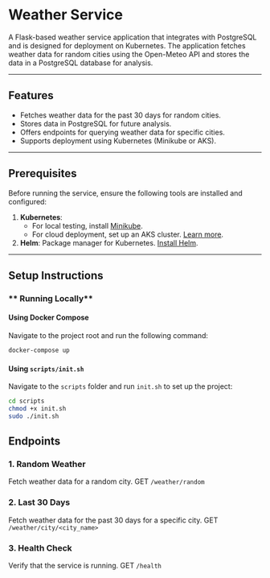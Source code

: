 # Weather Service

A Flask-based weather service application that integrates with PostgreSQL and is designed for deployment on Kubernetes. The application fetches weather data for random cities using the Open-Meteo API and stores the data in a PostgreSQL database for analysis.

---

## Features

- Fetches weather data for the past 30 days for random cities.
- Stores data in PostgreSQL for future analysis.
- Offers endpoints for querying weather data for specific cities.
- Supports deployment using Kubernetes (Minikube or AKS).

---

## Prerequisites

Before running the service, ensure the following tools are installed and configured:

1. **Kubernetes**:
   - For local testing, install [Minikube](https://minikube.sigs.k8s.io/docs/start/).
   - For cloud deployment, set up an AKS cluster. [Learn more](https://learn.microsoft.com/en-us/azure/aks/).
2. **Helm**: Package manager for Kubernetes. [Install Helm](https://helm.sh/docs/intro/install/).

---

## Setup Instructions

### ** Running Locally**
#### Using Docker Compose
Navigate to the project root and run the following command:
```bash
docker-compose up
```

#### Using `scripts/init.sh`
Navigate to the `scripts` folder and run `init.sh` to set up the project:
```bash
cd scripts
chmod +x init.sh
sudo ./init.sh
```

## Endpoints
### 1. **Random Weather**
Fetch weather data for a random city.
GET `/weather/random`

### 2. **Last 30 Days**
Fetch weather data for the past 30 days for a specific city.
GET `/weather/city/<city_name>`

### 3. **Health Check**
Verify that the service is running.
GET `/health`